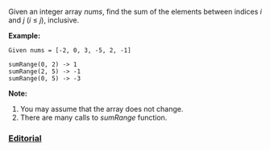 Given an integer array *nums*, find the sum of the elements between indices *i* and *j* (*i* ≤ *j*), inclusive.

**Example:**

```
Given nums = [-2, 0, 3, -5, 2, -1]

sumRange(0, 2) -> 1
sumRange(2, 5) -> -1
sumRange(0, 5) -> -3
```

**Note:**

 1. You may assume that the array does not change.
 2. There are many calls to *sumRange* function.

### [Editorial](https://leetcode.com/articles/range-sum-query-immutable/)
